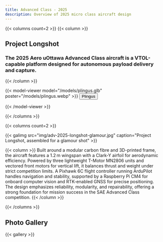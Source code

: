 ```yaml
---
title: Advanced Class - 2025
description: Overview of 2025 micro class aircraft design
---
```


{{< columns count=2 >}}
{{< column >}}
## Project Longshot
### The 2025 Aero uOttawa Advanced Class aircraft is a VTOL-capable platform designed for autonomous payload delivery and capture.

{{< /column >}}

{{< model-viewer model="/models/plingus.glb" poster="/models/plingus.webp" >}}
    <button class="hotspot" slot="hotspot-1" 
            data-position="-0.03752169197374356m 1.3353936826116832m -0.09083890692148743m" 
            data-normal="-0.6468131457728125m 0.6320924532562153m -0.4267222574368693m" 
            data-visibility-attribute="visible">
        <div class="annotation">Plingus</div>
    </button>


{{< /model-viewer >}}

{{< /columns >}}



{{< columns count=2 >}}

{{< galimg src="img/adv-2025-longshot-glamour.jpg" caption="Project Longshot, assembled for a glamour shot" >}}

{{< column >}}
Built around a modular carbon fibre and 3D-printed frame, the aircraft features a 1.2 m wingspan with a Clark-Y airfoil for aerodynamic efficiency. Powered by three lightweight T-Motor MN2806 units and vectored front motors for vertical lift, it balances thrust and weight under strict competition limits. A Pixhawk 6C flight controller running ArduPilot handles navigation and stability, supported by a Raspberry Pi CM4 for onboard computer vision and RTK-enabled GNSS for precise positioning. The design emphasizes reliability, modularity, and repairability, offering a strong foundation for mission success in the SAE Advanced Class competition.
{{< /column >}}

{{< /columns >}}

## Photo Gallery
{{< gallery >}} 
